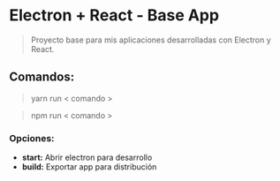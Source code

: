 # Electron + React - Base App
> Proyecto base para mis aplicaciones desarrolladas con Electron y React.


## Comandos:
> yarn run < comando >

> npm run < comando >

### Opciones:
- **start:** Abrir electron para desarrollo
- **build:** Exportar app para distribución
